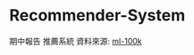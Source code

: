 # Recommender-System
期中報告 推薦系統
資料來源: 
[ml-100k](https://www.kaggle.com/code/thehoang56738/contentbase-filtering/data)
